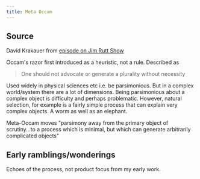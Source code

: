 ```yaml
---
title: Meta Occam
---
```

## Source 

David Krakauer from [episode on Jim Rutt Show](https://jimruttshow.blubrry.net/the-jim-rutt-show-transcripts/transcript-of-ep-192-david-krakauer-on-science-complexity-and-ai/)

Occam's razor first introduced as a heuristic, not a rule. Described as 

> One should not advocate or generate a plurality without necessity

Used widely in physical sciences etc i.e. be parsimonious. But in a complex world/system there are a lot of dimensions. Being parsimonious about a complex object is difficulty and perhaps problematic. However, natural selection, for example is a fairly simple process that can explain very complex objects. A worm as well as an elephant.

Meta-Occam moves "parsimony away from the primary object of scrutiny...to a process which is minimal, but which can generate arbitrarily complicated objects"

## Early ramblings/wonderings

Echoes of the process, not product focus from my early work.